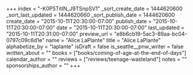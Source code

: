 +++
index = "-K0P5TitlN_J9TSnpSV1"
_sort_create_date = 1444620600
_sort_last_updated = 1444620660
_sort_publish_date = 1444620600
create_date = "2015-10-11T20:30:00-07:00"
publish_date = "2015-10-11T20:30:00-07:00"
date = "2015-10-11T20:30:00-07:00"
last_updated = "2015-10-11T20:31:00-07:00"
preview_url = "e8b6cb19-5ac3-89aa-bc04-0797c09c6d1e"
name = "Alice LaPlante"
title = "Alice LaPlante"
alphabetize_by = "laplante"
isDraft = false
is_seattle__pnw_writer = false
written_about = ""
books = ["books/coming-of-age-at-the-end-of-days"]
calendar_author = ""
reviews = ["reviews/teenage-wasteland"]
notes = ""
sponsorships_author = ""
+++
